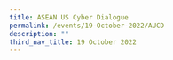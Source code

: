 ```yaml
---
title: ASEAN US Cyber Dialogue
permalink: /events/19-October-2022/AUCD
description: ""
third_nav_title: 19 October 2022
---
```

